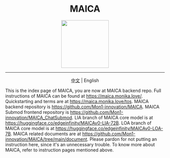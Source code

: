 <h1 align="center">MAICA</h1>
<div align="center">
<img src="https://maica.monika.love/assets/maica-text-finish-p.png" width=150>
</div>

***

<p align="center"><a href="/README.md">中文</a> | English</p>

This is the index page of MAICA, you are now at MAICA backend repo.
Full instructions of MAICA can be found at https://maica.monika.love/.
Quickstarting and terms are at https://maica.monika.love/tos.
MAICA backend repository is https://github.com/Mon1-innovation/MAICA.
MAICA Submod frontend repository is https://github.com/Mon1-innovation/MAICA_ChatSubmod.
LIA branch of MAICA core model is at https://huggingface.co/edgeinfinity/MAICAv0-LIA-72B.
LOA branch of MAICA core model is at https://huggingface.co/edgeinfinity/MAICAv0-LOA-7B.
MAICA related documents are at https://github.com/Mon1-innovation/MAICA/tree/main/document.
Please pardon for not putting an instruction here, since it's an unnecessary trouble. To know more about MAICA, refer to instruction pages mentioned above.